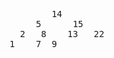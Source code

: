 <pre>
        14                            
     5      15         
  2   8    13   22
1    7  9    
</pre>